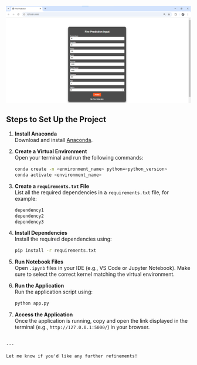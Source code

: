 
![Image Description](deployment_sample.png)



## Steps to Set Up the Project

1. **Install Anaconda**  
   Download and install [Anaconda](https://www.anaconda.com/).

2. **Create a Virtual Environment**  
   Open your terminal and run the following commands:  
   ```bash
   conda create -n <environment_name> python=<python_version>
   conda activate <environment_name>
   ```

3. **Create a `requirements.txt` File**  
   List all the required dependencies in a `requirements.txt` file, for example:  
   ```plaintext
   dependency1
   dependency2
   dependency3
   ```

4. **Install Dependencies**  
   Install the required dependencies using:  
   ```bash
   pip install -r requirements.txt
   ```

5. **Run Notebook Files**  
   Open `.ipynb` files in your IDE (e.g., VS Code or Jupyter Notebook). Make sure to select the correct kernel matching the virtual environment.

6. **Run the Application**  
   Run the application script using:  
   ```bash
   python app.py
   ```

7. **Access the Application**  
   Once the application is running, copy and open the link displayed in the terminal (e.g., `http://127.0.0.1:5000/`) in your browser.
```

---

Let me know if you'd like any further refinements!
